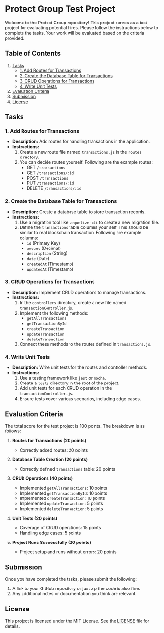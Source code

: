 # Protect Group Test Project

Welcome to the Protect Group repository! This project serves as a test project for evaluating potential hires. Please follow the instructions below to complete the tasks. Your work will be evaluated based on the criteria provided.

## Table of Contents
1. [Tasks](#tasks)
    - [1. Add Routes for Transactions](#1-add-routes-for-transactions)
    - [2. Create the Database Table for Transactions](#2-create-the-database-table-for-transactions)
    - [3. CRUD Operations for Transactions](#3-crud-operations-for-transactions)
    - [4. Write Unit Tests](#4-write-unit-tests)
2. [Evaluation Criteria](#evaluation-criteria)
3. [Submission](#submission)
4. [License](#license)

## Tasks

### 1. Add Routes for Transactions

- **Description:** Add routes for handling transactions in the application.
- **Instructions:**
    1. Create a new route file named `transactions.js` in the `routes` directory.
    2. You can decide routes yourself. Following are the example routes:
        - GET `/transactions`
        - GET `/transactions/:id`
        - POST `/transactions`
        - PUT `/transactions/:id`
        - DELETE `/transactions/:id`

### 2. Create the Database Table for Transactions

- **Description:** Create a database table to store transaction records.
- **Instructions:**
    1. Use a migration tool like `sequelize-cli` to create a new migration file.
    2. Define the `transactions` table columns your self. This should be similar to real blockchain transaction. Following are example columns:
        - `id` (Primary Key)
        - `amount` (Decimal)
        - `description` (String)
        - `date` (Date)
        - `createdAt` (Timestamp)
        - `updatedAt` (Timestamp)

### 3. CRUD Operations for Transactions

- **Description:** Implement CRUD operations to manage transactions.
- **Instructions:**
    1. In the `controllers` directory, create a new file named `transactionController.js`.
    2. Implement the following methods:
        - `getAllTransactions`
        - `getTransactionById`
        - `createTransaction`
        - `updateTransaction`
        - `deleteTransaction`
    3. Connect these methods to the routes defined in `transactions.js`.

### 4. Write Unit Tests

- **Description:** Write unit tests for the routes and controller methods.
- **Instructions:**
    1. Use a testing framework like `jest` or `mocha`.
    2. Create a `tests` directory in the root of the project.
    3. Add unit tests for each CRUD operation in the `transactionController.js`.
    4. Ensure tests cover various scenarios, including edge cases.

## Evaluation Criteria

The total score for the test project is 100 points. The breakdown is as follows:

1. **Routes for Transactions (20 points)**
    - Correctly added routes: 20 points

2. **Database Table Creation (20 points)**
    - Correctly defined `transactions` table: 20 points

3. **CRUD Operations (40 points)**
    - Implemented `getAllTransactions`: 10 points
    - Implemented `getTransactionById`: 10 points
    - Implemented `createTransaction`: 10 points
    - Implemented `updateTransaction`: 5 points
    - Implemented `deleteTransaction`: 5 points

4. **Unit Tests (20 points)**
    - Coverage of CRUD operations: 15 points
    - Handling edge cases: 5 points

5. **Project Runs Successfully (20 points)**
    - Project setup and runs without errors: 20 points

## Submission

Once you have completed the tasks, please submit the following:
1. A link to your GitHub repository or just zip the code is also fine.
2. Any additional notes or documentation you think are relevant.

## License

This project is licensed under the MIT License. See the [LICENSE](LICENSE) file for details.
